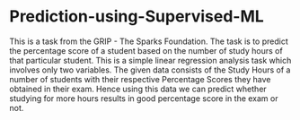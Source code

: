 # Prediction-using-Supervised-ML

This is a task from the GRIP - The Sparks Foundation. The task is to predict the percentage score of a student based on the number of study hours of that particular student. This is a simple linear regression analysis task which involves only two variables. The given data consists of the Study Hours of a number of students with their respective Percentage Scores they have obtained in their exam. Hence using this data we can predict whether studying for more hours results in good percentage score in the exam or not. 

